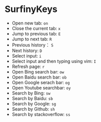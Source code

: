 # SurfinyKeys

- Open new tab: `on`
- Close the current tab: `x`
- Jump to previous tab: `E`
- Jump to next tab: `R`
- Previous history： `S`
- Next history: `D`
- Select input: `i`
- Select input and then typing using vim: `I`
- Refresh page: `r`
- Open Bing search bar: `ow`
- Open Baidu search bar: `ob`
- Open Google serach bar: `og`
- Open Youtube searchbar: `oy`
- Search by Bing: `sw`
- Search by Baidu: `sb`
- Search by Google: `sg`
- Search by Github: `sh`
- Search by stackoverflow: `ss`
